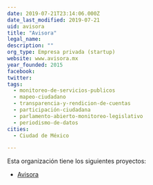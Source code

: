 ```yaml
---
date: 2019-07-21T23:14:06.000Z
date_last_modified: 2019-07-21
uid: avisora
title: "Avisora"
legal_name: 
description: ""
org_type: Empresa privada (startup)
website: www.avisora.mx
year_founded: 2015
facebook: 
twitter: 
tags:
  - monitoreo-de-servicios-publicos
  - mapeo-ciudadano
  - transparencia-y-rendicion-de-cuentas
  - participación-ciudadana
  - parlamento-abierto-monitoreo-legislativo
  - periodismo-de-datos
cities: 
  - Ciudad de México

---
```


Esta organización tiene los siguientes proyectos:

- [Avisora](/i/avisora.html)
